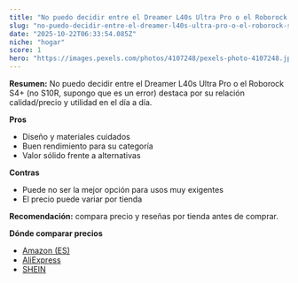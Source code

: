 ```yaml
---
title: "No puedo decidir entre el Dreamer L40s Ultra Pro o el Roborock S4+ (no S10R, supongo que es un error)"
slug: "no-puedo-decidir-entre-el-dreamer-l40s-ultra-pro-o-el-roborock-s4-no-s10r-supong"
date: "2025-10-22T06:33:54.085Z"
niche: "hogar"
score: 1
hero: "https://images.pexels.com/photos/4107248/pexels-photo-4107248.jpeg?auto=compress&cs=tinysrgb&fit=crop&h=627&w=1200&auto=compress&cs=tinysrgb&w=1200&h=675&fit=crop"
---
```


**Resumen:** No puedo decidir entre el Dreamer L40s Ultra Pro o el Roborock S4+ (no S10R, supongo que es un error) destaca por su relación calidad/precio y utilidad en el día a día.

**Pros**
- Diseño y materiales cuidados
- Buen rendimiento para su categoría
- Valor sólido frente a alternativas

**Contras**
- Puede no ser la mejor opción para usos muy exigentes
- El precio puede variar por tienda

**Recomendación:** compara precio y reseñas por tienda antes de comprar.

**Dónde comparar precios**
- [Amazon (ES)](https://www.amazon.es/s?k=No%20puedo%20decidir%20entre%20el%20Dreamer%20L40s%20Ultra%20Pro%20o%20el%20Roborock%20S4%2B%20(no%20S10R%2C%20supongo%20que%20es%20un%20error)&tag=teknovashop25-21)
- [AliExpress](https://www.aliexpress.com/wholesale?SearchText=No%20puedo%20decidir%20entre%20el%20Dreamer%20L40s%20Ultra%20Pro%20o%20el%20Roborock%20S4%2B%20(no%20S10R%2C%20supongo%20que%20es%20un%20error))
- [SHEIN](https://www.shein.com/pdsearch/No%20puedo%20decidir%20entre%20el%20Dreamer%20L40s%20Ultra%20Pro%20o%20el%20Roborock%20S4%2B%20(no%20S10R%2C%20supongo%20que%20es%20un%20error))